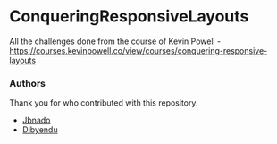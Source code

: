# ConqueringResponsiveLayouts

All the challenges done from the course of Kevin Powell - https://courses.kevinpowell.co/view/courses/conquering-responsive-layouts

### Authors

Thank you for who contributed with this repository.

- [Jbnado](https://github.com/Jbnado)
- [Dibyendu](https://github.com/Dibyendu303)
